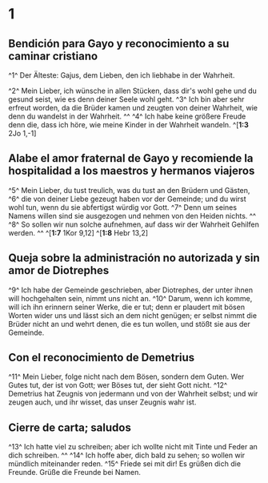 # 1
## Bendición para Gayo y reconocimiento a su caminar cristiano
^1^ Der Älteste: Gajus, dem Lieben, den ich liebhabe in der Wahrheit. 

^2^ Mein Lieber, ich wünsche in allen Stücken, dass dir's wohl gehe und du gesund seist, wie es denn deiner Seele wohl geht. ^3^ Ich bin aber sehr erfreut worden, da die Brüder kamen und zeugten von deiner Wahrheit, wie denn du wandelst in der Wahrheit. ^^ ^4^ Ich habe keine größere Freude denn die, dass ich höre, wie meine Kinder in der Wahrheit wandeln. 
^[**1:3** 2Jo 1,-1]

## Alabe el amor fraternal de Gayo y recomiende la hospitalidad a los maestros y hermanos viajeros
^5^ Mein Lieber, du tust treulich, was du tust an den Brüdern und Gästen, ^6^ die von deiner Liebe gezeugt haben vor der Gemeinde; und du wirst wohl tun, wenn du sie abfertigst würdig vor Gott. ^7^ Denn um seines Namens willen sind sie ausgezogen und nehmen von den Heiden nichts. ^^ ^8^ So sollen wir nun solche aufnehmen, auf dass wir der Wahrheit Gehilfen werden. ^^ 
^[**1:7** 1Kor 9,12] ^[**1:8** Hebr 13,2]

## Queja sobre la administración no autorizada y sin amor de Diotrephes
^9^ Ich habe der Gemeinde geschrieben, aber Diotrephes, der unter ihnen will hochgehalten sein, nimmt uns nicht an. ^10^ Darum, wenn ich komme, will ich ihn erinnern seiner Werke, die er tut; denn er plaudert mit bösen Worten wider uns und lässt sich an dem nicht genügen; er selbst nimmt die Brüder nicht an und wehrt denen, die es tun wollen, und stößt sie aus der Gemeinde. 

## Con el reconocimiento de Demetrius
^11^ Mein Lieber, folge nicht nach dem Bösen, sondern dem Guten. Wer Gutes tut, der ist von Gott; wer Böses tut, der sieht Gott nicht. ^12^ Demetrius hat Zeugnis von jedermann und von der Wahrheit selbst; und wir zeugen auch, und ihr wisset, das unser Zeugnis wahr ist. 

## Cierre de carta; saludos
^13^ Ich hatte viel zu schreiben; aber ich wollte nicht mit Tinte und Feder an dich schreiben. ^^ ^14^ Ich hoffe aber, dich bald zu sehen; so wollen wir mündlich miteinander reden. ^15^ Friede sei mit dir! Es grüßen dich die Freunde. Grüße die Freunde bei Namen.